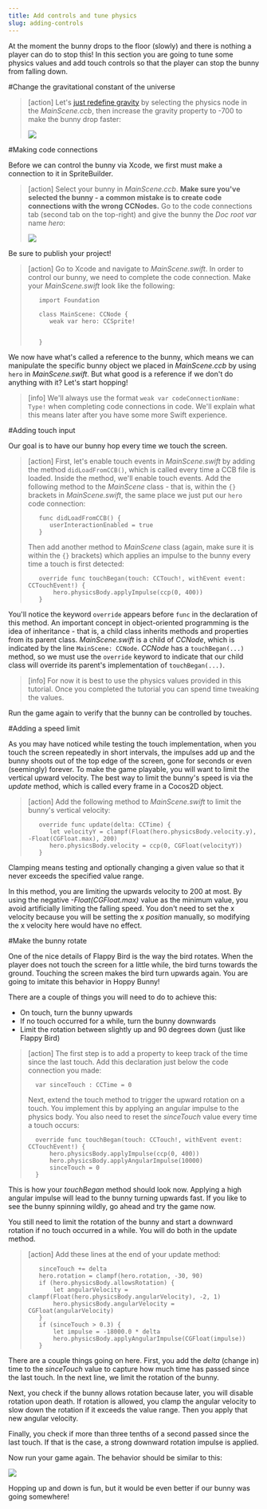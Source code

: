 ```yaml
---
title: Add controls and tune physics
slug: adding-controls
---
```


At the moment the bunny drops to the floor (slowly) and there is nothing a player can do to stop this! In this section you are going to tune some physics values and add touch controls so that the player can stop the bunny from falling down.

#Change the gravitational constant of the universe

> [action]
> Let's [just redefine gravity](https://www.youtube.com/watch?v=5xdbPhnfFEI) by selecting the physics node in the *MainScene.ccb*, then increase the gravity property to -700 to make the bunny drop faster:
>
> ![](../Tutorial-Images/SpriteBuilder_gravity.png)

#Making code connections

Before we can control the bunny via Xcode, we first must make a connection to it in SpriteBuilder. 

> [action]
> Select your bunny in *MainScene.ccb*. **Make sure you've selected the bunny - a common mistake is to create code connections with the wrong CCNodes.** Go to the code connections tab (second tab on the top-right) and give the bunny the *Doc root var* name *hero*:
>
> ![](../Tutorial-Images/SpriteBuilder_connectHero.png)

Be sure to publish your project! 

> [action]
> Go to Xcode and navigate to *MainScene.swift*. In order to control our bunny, we need to complete the code connection. Make your  *MainScene.swift* look like the following:
>
>        import Foundation
>
>        class MainScene: CCNode {
>           weak var hero: CCSprite!
>
>
>        }

We now have what's called a reference to the bunny, which means we can manipulate the specific bunny object we placed in *MainScene.ccb* by using `hero` in *MainScene.swift*. But what good is a reference if we don't do anything with it? Let's start hopping!

> [info]
> We'll always use the format `weak var codeConnectionName: Type!` when completing code connections in code. We'll explain what this means later after you have some more Swift experience.

#Adding touch input

Our goal is to have our bunny hop every time we touch the screen.

> [action]
> First, let's enable touch events in *MainScene.swift* by adding the method `didLoadFromCCB()`, which is called every time a CCB file is loaded. Inside the method, we'll enable touch events. Add the following method to the *MainScene* class - that is, within the `{}` brackets in *MainScene.swift*, the same place we just put our `hero` code connection:
>
>        func didLoadFromCCB() {
>           userInteractionEnabled = true
>        }
>
> Then add another method to *MainScene* class (again, make sure it is within the `{}` brackets) which applies an impulse to the bunny every time a touch is first detected:
>
>        override func touchBegan(touch: CCTouch!, withEvent event: CCTouchEvent!) {
>            hero.physicsBody.applyImpulse(ccp(0, 400))
>        }

You'll notice the keyword `override` appears before `func` in the declaration of this method. An important concept in object-oriented programming is the idea of inheritance - that is, a child class inherits methods and properties from its parent class. *MainScene.swift* is a child of *CCNode*, which is indicated by the line `MainScene: CCNode`. *CCNode* has a `touchBegan(...)` method, so we must use the `override` keyword to indicate that our child class will override its parent's implementation of `touchBegan(...)`.

> [info]
> For now it is best to use the physics values provided in this tutorial. Once you completed the tutorial you can spend time tweaking the values.

Run the game again to verify that the bunny can be controlled by touches.

#Adding a speed limit

As you may have noticed while testing the touch implementation, when you touch the screen repeatedly in short intervals, the impulses add up and the bunny shoots out of the top edge of the screen, gone for seconds or even (seemingly) forever. To make the game playable, you will want to limit the vertical upward velocity. The best way to limit the bunny's speed is via the *update* method, which is called every frame in a Cocos2D object.

> [action]
> Add the following method to *MainScene.swift* to limit the bunny's vertical velocity:
>
>        override func update(delta: CCTime) {
>           let velocityY = clampf(Float(hero.physicsBody.velocity.y), -Float(CGFloat.max), 200)
>           hero.physicsBody.velocity = ccp(0, CGFloat(velocityY))
>        }

Clamping means testing and optionally changing a given value so that it never exceeds the specified value range.

In this method, you are limiting the upwards velocity to 200 at most. By using the negative *-Float(CGFloat.max)* value as the minimum value, you avoid artificially limiting the falling speed. You don't need to set the x velocity because you will be setting the x *position* manually, so modifying the x velocity here would have no effect.

#Make the bunny rotate

One of the nice details of Flappy Bird is the way the bird rotates. When the player does not touch the screen for a little while, the bird turns towards the ground. Touching the screen makes the bird turn upwards again. You are going to imitate this behavior in Hoppy Bunny!

There are a couple of things you will need to do to achieve this:

*   On touch, turn the bunny upwards
*   If no touch occurred for a while, turn the bunny downwards
*   Limit the rotation between slightly up and 90 degrees down (just like Flappy Bird)

> [action]
> The first step is to add a property to keep track of the time since the last touch. Add this declaration just below the code connection you made:
>
>       var sinceTouch : CCTime = 0
>
> Next, extend the touch method to trigger the upward rotation on a touch. You implement this by applying an angular impulse to the physics body. You also need to reset the *sinceTouch* value every time a touch occurs:
>
>       override func touchBegan(touch: CCTouch!, withEvent event: CCTouchEvent!) {
>           hero.physicsBody.applyImpulse(ccp(0, 400))
>           hero.physicsBody.applyAngularImpulse(10000)
>           sinceTouch = 0
>       }

This is how your *touchBegan* method should look now. Applying a high angular impulse will lead to the bunny turning upwards fast. If you like to see the bunny spinning wildly, go ahead and try the game now.

You still need to limit the rotation of the bunny and start a downward rotation if no touch occurred in a while. You will do both in the update method. 

> [action]
> Add these lines at the end of your update method:
>
>        sinceTouch += delta
>        hero.rotation = clampf(hero.rotation, -30, 90)
>        if (hero.physicsBody.allowsRotation) {
>            let angularVelocity = clampf(Float(hero.physicsBody.angularVelocity), -2, 1)
>            hero.physicsBody.angularVelocity = CGFloat(angularVelocity)
>        }
>        if (sinceTouch > 0.3) {
>            let impulse = -18000.0 * delta
>            hero.physicsBody.applyAngularImpulse(CGFloat(impulse))
>        }

There are a couple things going on here. First, you add the *delta* (change in) time to the *sinceTouch* value to capture how much time has passed since the last touch. In the next line, we limit the rotation of the bunny.

Next, you check if the bunny allows rotation because later, you will disable rotation upon death. If rotation is allowed, you clamp the angular velocity to slow down the rotation if it exceeds the value range. Then you apply that new angular velocity.

Finally, you check if more than three tenths of a second passed since the last touch. If that is the case, a strong downward rotation impulse is applied.

Now run your game again. The behavior should be similar to this:

![](../Tutorial-Images/SpriteBuilder_bunnyRotation.gif)

Hopping up and down is fun, but it would be even better if our bunny was going somewhere!

